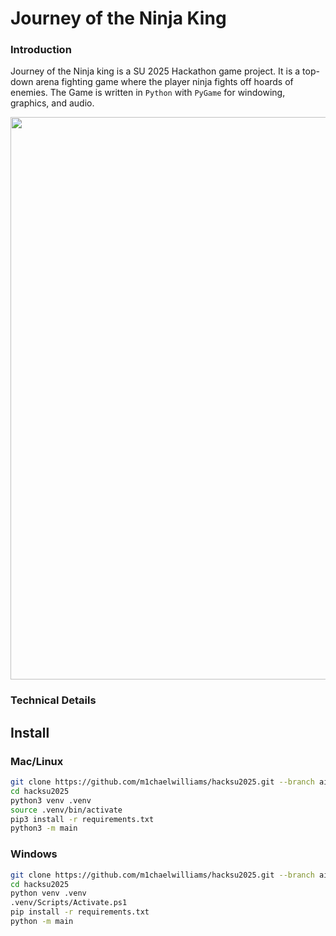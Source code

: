 # Journey of the Ninja King

### Introduction

Journey of the Ninja king is a SU 2025 Hackathon game project.
It is a top-down arena fighting game where the player ninja fights off hoards of enemies.
The Game is written in ```Python``` with ```PyGame``` for windowing, graphics, and audio.




<image src="images/Wave3.png" width=900>


### Technical Details



## Install

### Mac/Linux

```bash
git clone https://github.com/m1chaelwilliams/hacksu2025.git --branch ai
cd hacksu2025
python3 venv .venv
source .venv/bin/activate
pip3 install -r requirements.txt
python3 -m main
```

### Windows

```bash
git clone https://github.com/m1chaelwilliams/hacksu2025.git --branch ai
cd hacksu2025
python venv .venv
.venv/Scripts/Activate.ps1
pip install -r requirements.txt
python -m main
```

